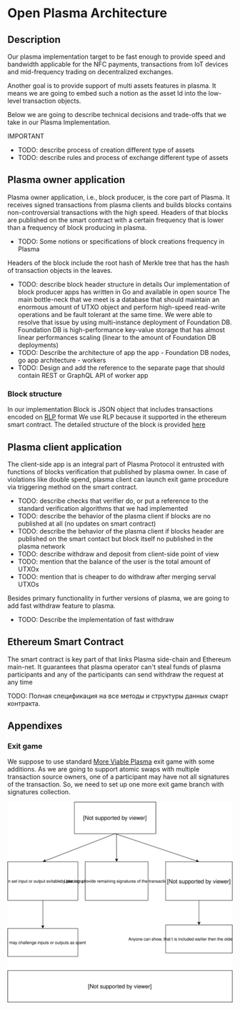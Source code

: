 # Open Plasma Architecture

## Description
Our plasma implementation target to be fast enough to provide speed and bandwidth applicable for the NFC payments, transactions from IoT devices and mid-frequency trading on decentralized exchanges.

Another goal is to provide support of multi assets features in plasma. It means we are going to embed such a notion as the asset Id into the low-level transaction objects. 

Below we are going to describe technical decisions and trade-offs that we take in our Plasma Implementation.

IMPORTANT
- TODO: describe process of creation different type of assets
- TODO: describe rules and process of exchange different type of assets
 

## Plasma owner application
Plasma owner application, i.e., block producer, is the core part of Plasma.
It receives signed transactions from plasma clients and builds blocks contains non-controversial transactions with the high speed.
Headers of that blocks are published on the smart contract with a certain frequency that is lower than a frequency of block producing in plasma.
- TODO: Some notions or specifications of block creations frequency in Plasma
 
Headers of the block include the root hash of Merkle tree that has the hash of transaction objects in the leaves.
- TODO: describe block header structure in details
Our implementation of block producer apps has written in Go and available in open source
The main bottle-neck that we meet is a database that should maintain an enormous amount of UTXO object and perform high-speed read-write operations and be fault tolerant at the same time.
We were able to resolve that issue by using multi-instance deployment of Foundation DB. 
Foundation DB is high-performance key-value storage that has almost linear performances scaling (linear to the amount of Foundation DB deployments)
- TODO: Describe the architecture of app the app - Foundation DB nodes, go app architecture - workers
- TODO: Design and add the reference to the separate page that should contain REST or GraphQL API of worker app


### Block structure
In our implementation Block is JSON object that includes transactions encoded on [RLP](https://github.com/ethereum/wiki/wiki/RLP) format
We use RLP because it supported in the ethereum smart contract.
The detailed structure of the block is provided [here](https://github.com/BANKEX/plasma-research/blob/master/docs/block-structure.md)

## Plasma client application
The client-side app is an integral part of Plasma Protocol it entrusted with functions of blocks verification that published by plasma owner.
In case of violations like double spend, plasma client can launch exit game procedure via triggering method on the smart contract.

- TODO: describe checks that verifier do, or put a reference to the standard verification algorithms that we had implemented
- TODO: describe the behavior of the plasma client if blocks are no published at all (no updates on smart contract)
- TODO: describe the behavior of the plasma client if blocks header are published on the smart contact but block itself no published in the plasma network
- TODO: describe withdraw and deposit from client-side point of view
- TODO: mention that the balance of the user is the total amount of UTXOx
- TODO: mention that is cheaper to do withdraw after merging serval UTXOs

Besides primary functionality in further versions of plasma, we are going to add fast withdraw feature to plasma.
- TODO: Describe the implementation of fast withdraw

## Ethereum Smart Contract
The smart contract is key part of that links Plasma side-chain and Ethereum main-net.
It guarantees that plasma operator can't steal funds of plasma participants and any of the participants can send withdraw the request at any time

TODO: Полная спецификация на все методы и структуры данных смарт контракта.

## Appendixes

### Exit game

We suppose to use standard [More Viable Plasma](https://ethresear.ch/t/more-viable-plasma/2160) exit game with some additions.
As we are going to support atomic swaps with multiple transaction source owners, one of a participant may have not all signatures of the transaction. 
So, we need to set up one more exit game branch with signatures collection.

![exit game schema](https://raw.githubusercontent.com/BANKEX/plasma-research/master/docs/assets/plasma_exit_game.svg?sanitize=true)


